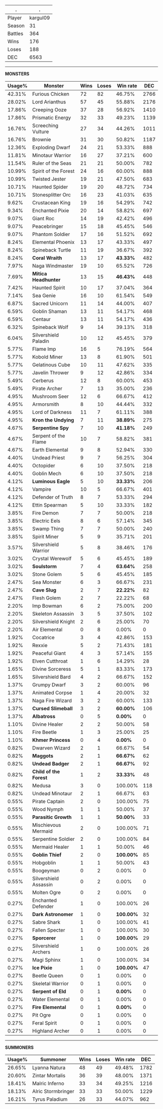.|.
|-|-
Player|kargul09
Season|31
Battles|364
Wins|176
Loses|188
DEC|6563

---
**MONSTERS**

Usage%|Monster|Wins|Loses|Win rate|DEC|
-|-|-|-|-|-|
42.31%|Furious Chicken|72|82|46.75%|2766|
28.02%|Lord Arianthus|57|45|55.88%|2176|
17.86%|Creeping Ooze|37|28|56.92%|1410|
17.86%|Prismatic Energy|32|33|49.23%|1139|
16.76%|Screeching Vulture|27|34|44.26%|1011|
16.76%|Brownie|31|30|50.82%|1187|
12.36%|Exploding Dwarf|24|21|53.33%|888|
11.81%|Minotaur Warrior|16|27|37.21%|600|
11.54%|Ruler of the Seas|21|21|50.00%|782|
10.99%|Spirit of the Forest|24|16|60.00%|888|
10.99%|Twisted Jester|19|21|47.50%|683|
10.71%|Haunted Spider|19|20|48.72%|734|
10.71%|Stonesplitter Orc|16|23|41.03%|635|
9.62%|Crustacean King|19|16|54.29%|742|
9.34%|Enchanted Pixie|20|14|58.82%|697|
9.07%|Giant Roc|14|19|42.42%|496|
9.07%|Peacebringer|15|18|45.45%|546|
9.07%|Phantom Soldier|17|16|51.52%|692|
8.24%|Elemental Phoenix|13|17|43.33%|497|
8.24%|Spineback Turtle|11|19|36.67%|392|
8.24%|**Coral Wraith**|13|17|**43.33%**|482|
7.97%|Naga Windmaster|19|10|65.52%|726|
7.69%|**Mitica Headhunter**|13|15|**46.43%**|448|
7.42%|Haunted Spirit|10|17|37.04%|364|
7.14%|Sea Genie|16|10|61.54%|549|
6.87%|Sacred Unicorn|11|14|44.00%|407|
6.59%|Goblin Shaman|13|11|54.17%|468|
6.59%|Centaur|13|11|54.17%|436|
6.32%|Spineback Wolf|9|14|39.13%|318|
6.04%|Silvershield Paladin|10|12|45.45%|379|
5.77%|Flame Imp|16|5|76.19%|564|
5.77%|Kobold Miner|13|8|61.90%|501|
5.77%|Gelatinous Cube|10|11|47.62%|335|
5.77%|Javelin Thrower|9|12|42.86%|334|
5.49%|Cerberus|12|8|60.00%|453|
5.49%|Pirate Archer|7|13|35.00%|236|
4.95%|Mushroom Seer|12|6|66.67%|412|
4.95%|Armorsmith|8|10|44.44%|332|
4.95%|Lord of Darkness|11|7|61.11%|388|
4.95%|**Kron the Undying**|7|11|**38.89%**|275|
4.67%|**Serpentine Spy**|7|10|**41.18%**|249|
4.67%|Serpent of the Flame|10|7|58.82%|381|
4.67%|Earth Elemental|9|8|52.94%|330|
4.40%|Undead Priest|9|7|56.25%|304|
4.40%|Octopider|6|10|37.50%|218|
4.40%|Goblin Mech|6|10|37.50%|218|
4.12%|**Luminous Eagle**|5|10|**33.33%**|206|
4.12%|Vampire|10|5|66.67%|401|
4.12%|Defender of Truth|8|7|53.33%|294|
4.12%|Ettin Spearman|5|10|33.33%|182|
3.85%|Fire Demon|7|7|50.00%|218|
3.85%|Electric Eels|8|6|57.14%|345|
3.85%|Swamp Thing|7|7|50.00%|240|
3.85%|Spirit Miner|5|9|35.71%|201|
3.57%|Silvershield Warrior|5|8|38.46%|176|
3.02%|Crystal Werewolf|5|6|45.45%|189|
3.02%|**Soulstorm**|7|4|**63.64%**|258|
3.02%|Stone Golem|5|6|45.45%|185|
2.47%|Sea Monster|6|3|66.67%|231|
2.47%|**Cave Slug**|2|7|**22.22%**|82|
2.47%|Flesh Golem|2|7|22.22%|68|
2.20%|Imp Bowman|6|2|75.00%|200|
2.20%|Skeleton Assassin|3|5|37.50%|102|
2.20%|Silvershield Knight|2|6|25.00%|70|
2.20%|Air Elemental|0|8|0.00%|0|
1.92%|Cocatrice|3|4|42.86%|153|
1.92%|Rexxie|5|2|71.43%|181|
1.92%|Peaceful Giant|4|3|57.14%|155|
1.92%|Elven Cutthroat|1|6|14.29%|28|
1.65%|Divine Sorceress|5|1|83.33%|173|
1.65%|Silvershield Bard|4|2|66.67%|152|
1.37%|Grumpy Dwarf|3|2|60.00%|96|
1.37%|Animated Corpse|1|4|20.00%|32|
1.37%|Naga Fire Wizard|3|2|60.00%|133|
1.37%|**Cursed Slimeball**|3|2|**60.00%**|106|
1.37%|**Albatross**|0|5|**0.00%**|0|
1.10%|Divine Healer|2|2|50.00%|58|
1.10%|Fire Beetle|1|3|25.00%|25|
1.10%|**Khmer Princess**|0|4|**0.00%**|0|
0.82%|Dwarven Wizard|2|1|66.67%|54|
0.82%|**Maggots**|2|1|**66.67%**|62|
0.82%|**Undead Badger**|2|1|**66.67%**|92|
0.82%|**Child of the Forest**|1|2|**33.33%**|48|
0.82%|Medusa|3|0|100.00%|118|
0.82%|Undead Minotaur|2|1|66.67%|63|
0.55%|Pirate Captain|2|0|100.00%|75|
0.55%|Wood Nymph|1|1|50.00%|37|
0.55%|**Parasitic Growth**|1|1|**50.00%**|33|
0.55%|Mischievous Mermaid|2|0|100.00%|71|
0.55%|Serpentine Soldier|2|0|100.00%|84|
0.55%|Mermaid Healer|1|1|50.00%|46|
0.55%|**Goblin Thief**|2|0|**100.00%**|85|
0.55%|Hobgoblin|1|1|50.00%|43|
0.55%|Boogeyman|0|2|0.00%|0|
0.55%|Silvershield Assassin|0|2|0.00%|0|
0.55%|Molten Ogre|0|2|0.00%|0|
0.27%|Enchanted Defender|1|0|100.00%|26|
0.27%|**Dark Astronomer**|1|0|**100.00%**|32|
0.27%|Sabre Shark|1|0|100.00%|41|
0.27%|Fallen Specter|1|0|100.00%|30|
0.27%|**Sporcerer**|1|0|**100.00%**|29|
0.27%|Silvershield Archers|1|0|100.00%|26|
0.27%|Magi Sphinx|1|0|100.00%|34|
0.27%|**Ice Pixie**|1|0|**100.00%**|47|
0.27%|Beetle Queen|0|1|0.00%|0|
0.27%|Skeletal Warrior|0|1|0.00%|0|
0.27%|**Serpent of Eld**|0|1|**0.00%**|0|
0.27%|Water Elemental|0|1|0.00%|0|
0.27%|**Fire Elemental**|0|1|**0.00%**|0|
0.27%|Pit Ogre|0|1|0.00%|0|
0.27%|Feral Spirit|0|1|0.00%|0|
0.27%|Highland Archer|0|1|0.00%|0|

---
**SUMMONERS**

Usage%|Summoner|Wins|Loses|Win rate|DEC|
-|-|-|-|-|-|
26.65%|Lyanna Natura|48|49|49.48%|1782|
20.60%|Zintar Mortalis|36|39|48.00%|1371|
18.41%|Malric Inferno|33|34|49.25%|1216|
18.13%|Alric Stormbringer|33|33|50.00%|1229|
16.21%|Tyrus Paladium|26|33|44.07%|962|

